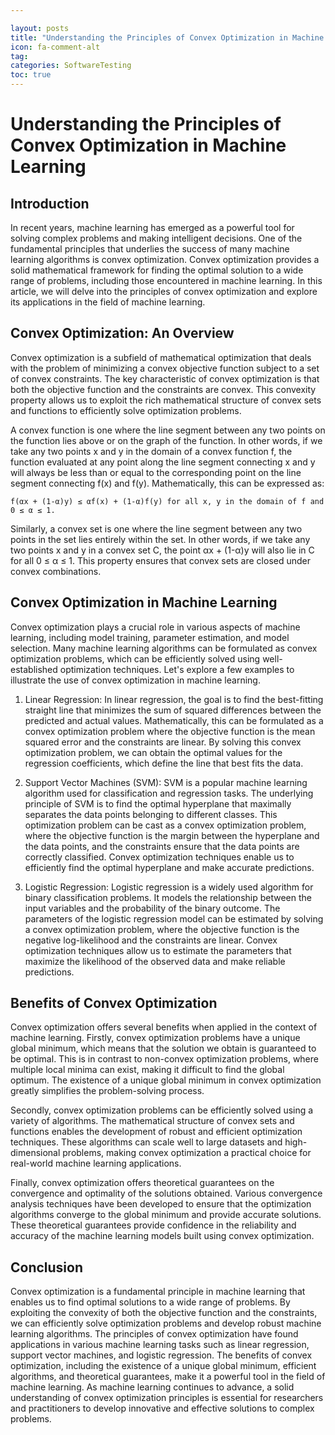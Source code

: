 ```yaml
---

layout: posts
title: "Understanding the Principles of Convex Optimization in Machine Learning"
icon: fa-comment-alt
tag:      
categories: SoftwareTesting
toc: true
---
```




# Understanding the Principles of Convex Optimization in Machine Learning

## Introduction

In recent years, machine learning has emerged as a powerful tool for solving complex problems and making intelligent decisions. One of the fundamental principles that underlies the success of many machine learning algorithms is convex optimization. Convex optimization provides a solid mathematical framework for finding the optimal solution to a wide range of problems, including those encountered in machine learning. In this article, we will delve into the principles of convex optimization and explore its applications in the field of machine learning.

## Convex Optimization: An Overview

Convex optimization is a subfield of mathematical optimization that deals with the problem of minimizing a convex objective function subject to a set of convex constraints. The key characteristic of convex optimization is that both the objective function and the constraints are convex. This convexity property allows us to exploit the rich mathematical structure of convex sets and functions to efficiently solve optimization problems.

A convex function is one where the line segment between any two points on the function lies above or on the graph of the function. In other words, if we take any two points x and y in the domain of a convex function f, the function evaluated at any point along the line segment connecting x and y will always be less than or equal to the corresponding point on the line segment connecting f(x) and f(y). Mathematically, this can be expressed as:

```
f(αx + (1-α)y) ≤ αf(x) + (1-α)f(y) for all x, y in the domain of f and 0 ≤ α ≤ 1.
```

Similarly, a convex set is one where the line segment between any two points in the set lies entirely within the set. In other words, if we take any two points x and y in a convex set C, the point αx + (1-α)y will also lie in C for all 0 ≤ α ≤ 1. This property ensures that convex sets are closed under convex combinations.

## Convex Optimization in Machine Learning

Convex optimization plays a crucial role in various aspects of machine learning, including model training, parameter estimation, and model selection. Many machine learning algorithms can be formulated as convex optimization problems, which can be efficiently solved using well-established optimization techniques. Let's explore a few examples to illustrate the use of convex optimization in machine learning.

1. Linear Regression: In linear regression, the goal is to find the best-fitting straight line that minimizes the sum of squared differences between the predicted and actual values. Mathematically, this can be formulated as a convex optimization problem where the objective function is the mean squared error and the constraints are linear. By solving this convex optimization problem, we can obtain the optimal values for the regression coefficients, which define the line that best fits the data.

2. Support Vector Machines (SVM): SVM is a popular machine learning algorithm used for classification and regression tasks. The underlying principle of SVM is to find the optimal hyperplane that maximally separates the data points belonging to different classes. This optimization problem can be cast as a convex optimization problem, where the objective function is the margin between the hyperplane and the data points, and the constraints ensure that the data points are correctly classified. Convex optimization techniques enable us to efficiently find the optimal hyperplane and make accurate predictions.

3. Logistic Regression: Logistic regression is a widely used algorithm for binary classification problems. It models the relationship between the input variables and the probability of the binary outcome. The parameters of the logistic regression model can be estimated by solving a convex optimization problem, where the objective function is the negative log-likelihood and the constraints are linear. Convex optimization techniques allow us to estimate the parameters that maximize the likelihood of the observed data and make reliable predictions.

## Benefits of Convex Optimization

Convex optimization offers several benefits when applied in the context of machine learning. Firstly, convex optimization problems have a unique global minimum, which means that the solution we obtain is guaranteed to be optimal. This is in contrast to non-convex optimization problems, where multiple local minima can exist, making it difficult to find the global optimum. The existence of a unique global minimum in convex optimization greatly simplifies the problem-solving process.

Secondly, convex optimization problems can be efficiently solved using a variety of algorithms. The mathematical structure of convex sets and functions enables the development of robust and efficient optimization techniques. These algorithms can scale well to large datasets and high-dimensional problems, making convex optimization a practical choice for real-world machine learning applications.

Finally, convex optimization offers theoretical guarantees on the convergence and optimality of the solutions obtained. Various convergence analysis techniques have been developed to ensure that the optimization algorithms converge to the global minimum and provide accurate solutions. These theoretical guarantees provide confidence in the reliability and accuracy of the machine learning models built using convex optimization.

## Conclusion

Convex optimization is a fundamental principle in machine learning that enables us to find optimal solutions to a wide range of problems. By exploiting the convexity of both the objective function and the constraints, we can efficiently solve optimization problems and develop robust machine learning algorithms. The principles of convex optimization have found applications in various machine learning tasks such as linear regression, support vector machines, and logistic regression. The benefits of convex optimization, including the existence of a unique global minimum, efficient algorithms, and theoretical guarantees, make it a powerful tool in the field of machine learning. As machine learning continues to advance, a solid understanding of convex optimization principles is essential for researchers and practitioners to develop innovative and effective solutions to complex problems.